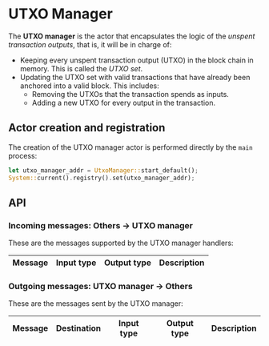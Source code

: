 # UTXO Manager

The __UTXO manager__ is the actor that encapsulates the logic of the _unspent transaction outputs_, that is, it will be in charge of:

* Keeping every unspent transaction output (UTXO) in the block chain in memory. This is called the _UTXO set_.
* Updating the UTXO set with valid transactions that have already been anchored into a valid block. This includes:
    - Removing the UTXOs that the transaction spends as inputs.
    - Adding a new UTXO for every output in the transaction.

## Actor creation and registration

The creation of the UTXO manager actor is performed directly by the `main` process:

```rust
let utxo_manager_addr = UtxoManager::start_default();
System::current().registry().set(utxo_manager_addr);
```

## API
 
### Incoming messages: Others -> UTXO manager
 
These are the messages supported by the UTXO manager handlers:

| Message   | Input type                                | Output type                           | Description                               |
|-----------|-------------------------------------------|---------------------------------------|-------------------------------------------|

### Outgoing messages: UTXO manager -> Others

These are the messages sent by the UTXO manager:

| Message           | Destination   | Input type    | Output type                        | Description                          |
|-------------------|---------------|---------------|------------------------------------|--------------------------------------|
